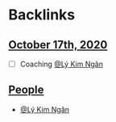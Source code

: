 
# Backlinks
## [October 17th, 2020](<October 17th, 2020.md>)
- [ ] Coaching [@Lý Kim Ngân](<@Lý Kim Ngân.md>)

## [People](<People.md>)
- [@Lý Kim Ngân](<@Lý Kim Ngân.md>)

